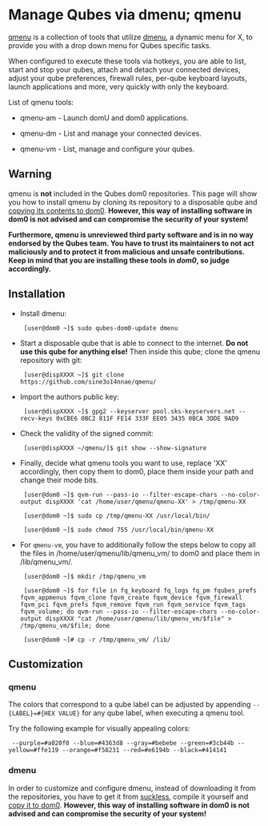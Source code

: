 Manage Qubes via dmenu; qmenu
==============================

[qmenu](https://github.com/sine3o14nnae/qmenu/) is a collection of tools that utilize
[dmenu](https://tools.suckless.org/dmenu/), a dynamic menu for X, to provide you with a drop down menu for Qubes specific tasks.

When configured to execute these tools via hotkeys, you are able to list, start and stop your qubes, attach and detach your connected devices,
adjust your qube preferences, firewall rules, per-qube keyboard layouts, launch applications and more, very quickly with only the keyboard.

List of qmenu tools:

- qmenu-am - Launch domU and dom0 applications.

- qmenu-dm - List and manage your connected devices.

- qmenu-vm - List, manage and configure your qubes.

Warning
-------

qmenu is **not** included in the Qubes dom0 repositories. This page will show you how to install qmenu by cloning its repository
to a disposable qube and [copying its contents to dom0](https://www.qubes-os.org/doc/copy-from-dom0/#copying-to-dom0).
**However, this way of installing software in dom0 is not advised and can compromise the security of your system!**

**Furthermore, qmenu is unreviewed third party software and is in no way endorsed by the Qubes team. You have to trust its maintainers
to not act maliciously and to protect it from malicious and unsafe contributions. Keep in mind that you are
installing these tools in _dom0_, so judge accordingly.**

Installation
------------

- Install dmenu:

       [user@dom0 ~]$ sudo qubes-dom0-update dmenu

- Start a disposable qube that is able to connect to the internet. **Do not use this qube for anything else!**
Then inside this qube; clone the qmenu repository with git:

       [user@dispXXXX ~]$ git clone https://github.com/sine3o14nnae/qmenu/

- Import the authors public key:

       [user@dispXXXX ~]$ gpg2 --keyserver pool.sks-keyservers.net --recv-keys 0xCBE6 0BC2 811F FE14 333F EE05 3435 0BCA 3DDE 9AD9

- Check the validity of the signed commit:

       [user@dispXXXX ~/qmenu/]$ git show --show-signature

- Finally, decide what qmenu tools you want to use, replace 'XX' accordingly, then copy them to dom0, place them
inside your path and change their mode bits.

       [user@dom0 ~]$ qvm-run --pass-io --filter-escape-chars --no-color-output dispXXXX 'cat /home/user/qmenu/qmenu-XX' > /tmp/qmenu-XX

       [user@dom0 ~]$ sudo cp /tmp/qmenu-XX /usr/local/bin/

       [user@dom0 ~]$ sudo chmod 755 /usr/local/bin/qmenu-XX
       
- For `qmenu-vm`, you have to additionally follow the steps below to copy all the files in /home/user/qmenu/lib/qmenu_vm/ to dom0 and place them in /lib/qmenu_vm/.

       [user@dom0 ~]$ mkdir /tmp/qmenu_vm

       [user@dom0 ~]$ for file in fq_keyboard fq_logs fq_pm fqubes_prefs fqvm_appmenus fqvm_clone fqvm_create fqvm_device fqvm_firewall fqvm_pci fqvm_prefs fqvm_remove fqvm_run fqvm_service fqvm_tags fqvm_volume; do qvm-run --pass-io --filter-escape-chars --no-color-output dispXXXX "cat /home/user/qmenu/lib/qmenu_vm/$file" > /tmp/qmenu_vm/$file; done

       [user@dom0 ~]# cp -r /tmp/qmenu_vm/ /lib/


Customization
-------------

### qmenu ###

The colors that correspond to a qube label can be adjusted by appending `--{LABEL}=#{HEX VALUE}`
for any qube label, when executing a qmenu tool.

Try the following example for visually appealing colors:

~~~
 --purple=#a020f0 --blue=#4363d8 --gray=#bebebe --green=#3cb44b --yellow=#ffe119 --orange=#f58231 --red=#e6194b --black=#414141
~~~

### dmenu ###

In order to customize and configure dmenu, instead of downloading it from the repositories,
you have to get it from [suckless](https://tools.suckless.org/dmenu/), compile it yourself
and [copy it to dom0](https://www.qubes-os.org/doc/copy-from-dom0/#copying-to-dom0).
**However, this way of installing software in dom0 is not advised and can compromise the security of your system!**
